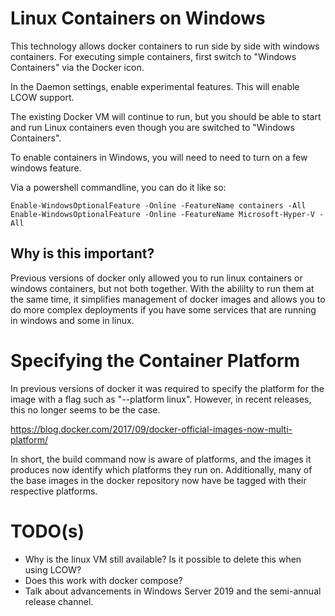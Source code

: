 # Linux Containers on Windows

This technology allows docker containers to run side by side with windows containers.  For executing simple containers, first switch to "Windows Containers" via the Docker icon.

In the Daemon settings, enable experimental features.  This will enable LCOW support.

The existing Docker VM will continue to run, but you should be able to start and run Linux containers even though you are switched to "Windows Containers".

To enable containers in Windows, you will need to need to turn on a few windows feature.

Via a powershell commandline, you can do it like so:

```
Enable-WindowsOptionalFeature -Online -FeatureName containers -All
Enable-WindowsOptionalFeature -Online -FeatureName Microsoft-Hyper-V -All
```

## Why is this important?

Previous versions of docker only allowed you to run linux containers or windows containers, but not both together.  With the abililty to run them at the same time, it simplifies management of docker images and allows you to do more complex deployments if you have some services that are running in windows and some in linux.

# Specifying the Container Platform

In previous versions of docker it was required to specify the platform for the image with a flag such as "--platform linux".  However, in recent releases, this no longer seems to be the case.  

https://blog.docker.com/2017/09/docker-official-images-now-multi-platform/

In short, the build command now is aware of platforms, and the images it produces now identify which platforms they run on.  Additionally, many of the base images in the docker repository now have be tagged with their respective platforms.

# TODO(s)
* Why is the linux VM still available?  Is it possible to delete this when using LCOW?
* Does this work with docker compose?
* Talk about advancements in Windows Server 2019 and the semi-annual release channel.